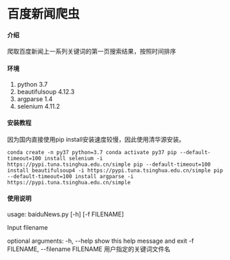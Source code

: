 # 百度新闻爬虫

#### 介绍
爬取百度新闻上一系列关键词的第一页搜索结果，按照时间排序


#### 环境
1.  python 3.7
2.  beautifulsoup 4.12.3
3.  argparse 1.4
4.  selenium 4.11.2

#### 安装教程

因为国内直接使用pip install安装速度较慢，因此使用清华源安装。

`
conda create -n py37 python=3.7
conda activate py37
pip --default-timeout=100 install selenium -i https://pypi.tuna.tsinghua.edu.cn/simple
pip --default-timeout=100 install beautifulsoup4 -i https://pypi.tuna.tsinghua.edu.cn/simple
pip --default-timeout=100 install argparse -i https://pypi.tuna.tsinghua.edu.cn/simple
`

#### 使用说明
usage: baiduNews.py [-h] [-f FILENAME]

Input filename

optional arguments:
  -h, --help            show this help message and exit
  -f FILENAME, --filename FILENAME
                        用户指定的关键词文件名